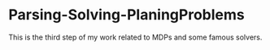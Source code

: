 # Parsing-Solving-PlaningProblems
This is the third step of my work related to MDPs and some famous solvers.
